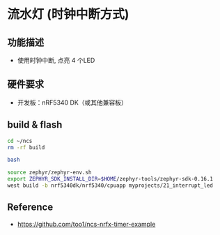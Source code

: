 # 流水灯 (时钟中断方式)

## 功能描述
- 使用时钟中断, 点亮 4 个LED

## 硬件要求
- 开发板：nRF5340 DK（或其他兼容板）

## build & flash
```bash
cd ~/ncs
rm -rf build

bash

source zephyr/zephyr-env.sh
export ZEPHYR_SDK_INSTALL_DIR=$HOME/zephyr-tools/zephyr-sdk-0.16.1
west build -b nrf5340dk/nrf5340/cpuapp myprojects/21_interrupt_led
```

## Reference
- https://github.com/too1/ncs-nrfx-timer-example

